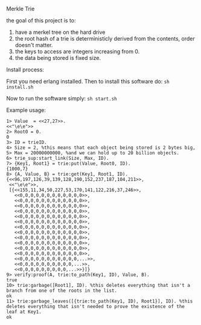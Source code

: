 Merkle Trie

the goal of this project is to:
1) have a merkel tree on the hard drive
2) the root hash of a trie is deterministicly derived from the contents, order doesn't matter.
3) the keys to access are integers increasing from 0.
4) the data being stored is fixed size.

Install process:

First you need erlang installed. Then to install this software do: ```sh install.sh```

Now to run the software simply: ```sh start.sh```


Example usage:

```
1> Value  = <<27,27>>.
<<"\e\e">>
2> Root0 = 0.
0
3> ID = trieID.
4> Size = 2, %this means that each object being stored is 2 bytes big, 
5> Max = 20000000000, %and we can hold up to 20 billion objects.
6> trie_sup:start_link(Size, Max, ID). 
7> {Key1, Root1} = trie:put(Value, Root0, ID).
{1000,7}
8> {A, Value, B} = trie:get(Key1, Root1, ID).
{<<96,197,126,39,139,128,190,152,237,187,104,211>>,
 <<"\e\e">>,
 [{<<155,11,34,50,227,53,170,141,122,216,37,246>>,
   <<0,0,0,0,0,0,0,0,0,0,0,0>>,
   <<0,0,0,0,0,0,0,0,0,0,0,0>>,
   <<0,0,0,0,0,0,0,0,0,0,0,0>>,
   <<0,0,0,0,0,0,0,0,0,0,0,0>>,
   <<0,0,0,0,0,0,0,0,0,0,0,0>>,
   <<0,0,0,0,0,0,0,0,0,0,0,0>>,
   <<0,0,0,0,0,0,0,0,0,0,0,0>>,
   <<0,0,0,0,0,0,0,0,0,0,0,0>>,
   <<0,0,0,0,0,0,0,0,0,0,0,0>>,
   <<0,0,0,0,0,0,0,0,0,0,0,0>>,
   <<0,0,0,0,0,0,0,0,0,0,0,0>>,
   <<0,0,0,0,0,0,0,0,0,0,0,0>>,
   <<0,0,0,0,0,0,0,0,0,0,0,...>>,
   <<0,0,0,0,0,0,0,0,0,0,...>>,
   <<0,0,0,0,0,0,0,0,0,...>>}]}
9> verify:proof(A, trie:to_path(Key1, ID), Value, B).
true
10> trie:garbage([Root1], ID). %this deletes everything that isn't a branch from one of the roots in the list.
ok
11> trie:garbage_leaves([{trie:to_path(Key1, ID), Root1}], ID). %this deletes everything that isn't needed to prove the existence of the leaf at Key1.
ok
```
